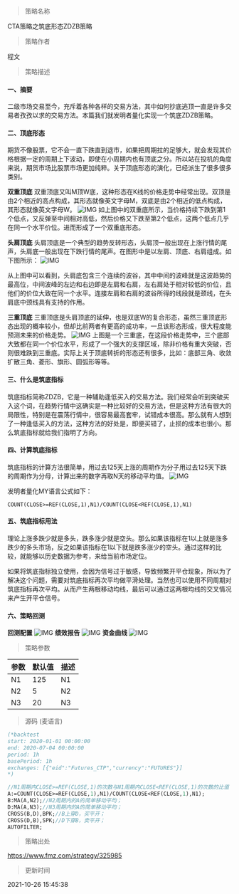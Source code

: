 
> 策略名称

CTA策略之筑底形态ZDZB策略

> 策略作者

程文

> 策略描述

#### 一、摘要
二级市场交易至今，充斥着各种各样的交易方法，其中如何抄底逃顶一直是许多交易者孜孜以求的交易方法。本篇我们就发明者量化实现一个筑底ZDZB策略。

#### 二、顶底形态
期货不像股票，它不会一直下跌直到退市，如果把周期拉的足够大，就会发现其价格根据一定的周期上下波动，即使在小周期内也有顶底之分。所以站在投机的角度来说，期货市场比股票市场更加纯粹。关于顶底形态的演化，已经派生了很多很多类别。

**双重顶底**
双重顶底又叫M顶W底，这种形态在K线的价格走势中经常出现。双顶是由2个相近的高点构成，其形态就像英文字母M，双底是由2个相近的低点构成，其形态就像英文字母W。
 ![IMG](https://www.fmz.com/upload/asset/39a1165e6b23900facdd.png) 
如上图中的双重底所示，当价格持续下跌到第1个低点，又反弹至中间相对高低，然后价格又下跌至第2个低点，这两个低点几乎在同一个水平价位。进而形成了一个双重底形态。

**头肩顶底**
头肩顶底是一个典型的趋势反转形态，头肩顶一般出现在上涨行情的尾声，头肩底一般出现在下跌行情的尾声。在图形中是以左肩、顶底、右肩组成。如下图所示：
 ![IMG](https://www.fmz.com/upload/asset/3a48cfb4e9272fbc84cb.png) 

从上图中可以看到，头肩底包含三个连续的波谷，其中中间的波峰就是这波趋势的最高位，中间波峰的左边和右边即是左肩和右肩，左右肩处于相对较低的价位，且他们的价位大致在同一个水平。连接左肩和右肩的波谷所得的线段就是颈线，在头肩底中颈线具有支持的作用。

**三重顶底**
三重顶底是头肩顶底的延伸，也是双底W的复合形态，虽然三重顶底形态出现的概率较小，但却比前两者有更高的成功率，一旦该形态形成，很大程度能预测未来的价格走势。
 ![IMG](https://www.fmz.com/upload/asset/398203856a551292ead1.png) 
上图是一个三重底，在这段价格走势中，三个底部大致都在同一个价位水平，形成了一个强大的支撑区域，除非价格有重大突破，否则很难跌到三重底。实际上关于顶底转折的形态还有很多，比如：底部三角、收敛扩散三角、菱形、旗形、圆弧形等等。

#### 三、什么是筑底指标
筑底指标简称ZDZB，它是一种辅助逢低买入的交易方法。我们经常会听到突破买入这个词，在趋势行情中这确实是一种比较好的交易方法，但是这种方法有很大的局限性，特别是在震荡行情中，很容易最高套牢，试错成本很高。那么就有人想到了一种逢低买入的方法，这种方法的好处是，即便买错了，止损的成本也很小。那么筑底指标就给我们指明了方向。

#### 四、计算筑底指标
筑底指标的计算方法很简单，用过去125天上涨的周期作为分子用过去125天下跌的周期作为分母，计算出来的数字再取N天的移动平均值。
 ![IMG](https://www.fmz.com/upload/asset/38ec18f6d10e90cbfc26.gif) 

发明者量化MY语言公式如下：
```
COUNT(CLOSE>=REF(CLOSE,1),N1)/COUNT(CLOSE<REF(CLOSE,1),N1)
```

#### 五、筑底指标用法
理论上涨多跌少就是多头，跌多涨少就是空头。那么如果该指标在1以上就是涨多跌少的多头市场，反之如果该指标在1以下就是跌多涨少的空头。通过这样的比较，就能够以历史数据为参考，来给当前市场定位。

如果将筑底指标独立使用，会因为信号过于敏感，导致频繁开平仓现象，所以为了解决这个问题，需要对筑底指标再次平均做平滑处理。当然也可以使用不同周期对筑底指标再次平均。从而产生两根移动均线，最后可以通过这两根均线的交叉情况来产生开平仓信号。

#### 六、策略回测
**回测配置**
 ![IMG](https://www.fmz.com/upload/asset/39719a3f4c2991e25a29.png) 
**绩效报告**
 ![IMG](https://www.fmz.com/upload/asset/399c2fa3a94f00053cbf.png) 
**资金曲线**
 ![IMG](https://www.fmz.com/upload/asset/39b8d0a004e44095fa3a.png) 

> 策略参数



|参数|默认值|描述|
|----|----|----|
|N1|125|N1|
|N2|5|N2|
|N3|20|N3|


> 源码 (麦语言)

``` pascal
(*backtest
start: 2020-01-01 00:00:00
end: 2020-07-04 00:00:00
period: 1h
basePeriod: 1h
exchanges: [{"eid":"Futures_CTP","currency":"FUTURES"}]
*)

//N1周期内CLOSE>=REF(CLOSE,1)的次数与N1周期内CLOSE<REF(CLOSE,1)的次数的比值
A:=COUNT(CLOSE>=REF(CLOSE,1),N1)/COUNT(CLOSE<REF(CLOSE,1),N1);
B:MA(A,N2);//N2周期内的A的简单移动平均；
D:MA(A,N3);//N3周期内的A的简单移动平均；
CROSS(B,D),BPK;//B上穿D，买平开；
CROSS(D,B),SPK;//D下穿B，卖平开；
AUTOFILTER;

```

> 策略出处

https://www.fmz.com/strategy/325985

> 更新时间

2021-10-26 15:45:38
